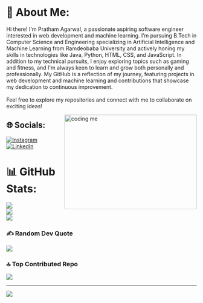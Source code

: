 # 💫 About Me:
Hi there! I'm Pratham Agarwal, a passionate aspiring software engineer interested in web development and machine learning. I’m pursuing B.Tech in Computer Science and Engineering specializing in Artificial Intelligence and Machine Learning from Ramdeobaba University and actively honing my skills in technologies like Java, Python, HTML, CSS, and JavaScript. In addition to my technical pursuits, I enjoy exploring topics such as gaming and fitness, and I'm always keen to learn and grow both personally and professionally. My GitHub is a reflection of my journey, featuring projects in web development and machine learning and contributions that showcase my dedication to continuous improvement.<br><br>Feel free to explore my repositories and connect with me to collaborate on exciting ideas!

<img align="right" alt="coding me" width="350" height="250" src="https://user-images.githubusercontent.com/55389276/140866485-8fb1c876-9a8f-4d6a-98dc-08c4981eaf70.gif">

## 🌐 Socials:
[![Instagram](https://img.shields.io/badge/Instagram-%23E4405F.svg?logo=Instagram&logoColor=white)](https://instagram.com/prathamagarwal815) [![LinkedIn](https://img.shields.io/badge/LinkedIn-%230077B5.svg?logo=linkedin&logoColor=white)](https://linkedin.com/in/https://www.linkedin.com/in/pratham-agarwal-42182a250/) 

# 📊 GitHub Stats:
![](https://github-readme-stats.vercel.app/api?username=Pratham-815&theme=radical&hide_border=false&include_all_commits=true&count_private=true)<br/>
![](https://github-readme-streak-stats.herokuapp.com/?user=Pratham-815&theme=radical&hide_border=false)<br/>
![](https://github-readme-stats.vercel.app/api/top-langs/?username=Pratham-815&theme=radical&hide_border=false&include_all_commits=true&count_private=true&layout=compact)

### ✍️ Random Dev Quote
![](https://quotes-github-readme.vercel.app/api?type=horizontal&theme=radical)

### 🔝 Top Contributed Repo
![](https://github-contributor-stats.vercel.app/api?username=Pratham-815&limit=5&theme=radical&combine_all_yearly_contributions=true)

---
[![](https://visitcount.itsvg.in/api?id=Pratham-815&icon=5&color=12)](https://visitcount.itsvg.in)

<!-- Proudly created with GPRM ( https://gprm.itsvg.in ) -->
